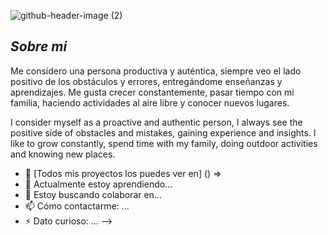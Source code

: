 ![github-header-image (2)](https://github.com/cuarezdani/cuarezdani/assets/122620323/15ba19b3-8113-400a-af64-c57c7cd780d2)

## *Sobre mi*

Me considero una persona productiva y auténtica, siempre veo el lado positivo de los obstáculos y errores, entregándome enseñanzas y aprendizajes. Me gusta crecer constantemente, pasar tiempo con mi familia, haciendo actividades al aire libre y conocer nuevos lugares. 

I consider myself as a proactive and authentic person, I always see the positive side of obstacles and mistakes, gaining experience and insights. I like to grow constantly, spend time with my family, doing outdoor activities and knowing new places. 


- 🔭 [Todos mis proyectos los puedes ver en] () => 
- 🌱 Actualmente estoy aprendiendo...
- 👯 Estoy buscando colaborar en...
- 📫 Cómo contactarme: ...
- ⚡ Dato curioso: ...
-->
